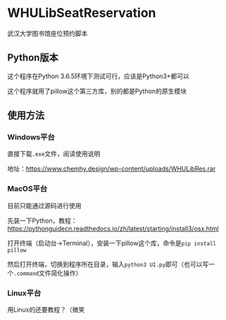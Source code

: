 # WHULibSeatReservation
武汉大学图书馆座位预约脚本
## Python版本
这个程序在Python 3.6.5环境下测试可行，应该是Python3+都可以

这个程序就用了pillow这个第三方库，别的都是Python的原生模块

## 使用方法
### Windows平台
直接下载```.exe```文件，阅读使用说明

地址：https://www.chemhy.design/wp-content/uploads/WHULibRes.rar


### MacOS平台
目前只能通过源码进行使用

先装一下Python，教程：https://pythonguidecn.readthedocs.io/zh/latest/starting/install3/osx.html

打开终端（启动台->Terminal），安装一下pillow这个库，命令是```pip install pillow```

然后打开终端，切换到程序所在目录，输入```python3 UI.py```即可（也可以写一个```.command```文件简化操作）

### Linux平台
用Linux的还要教程？（微笑
